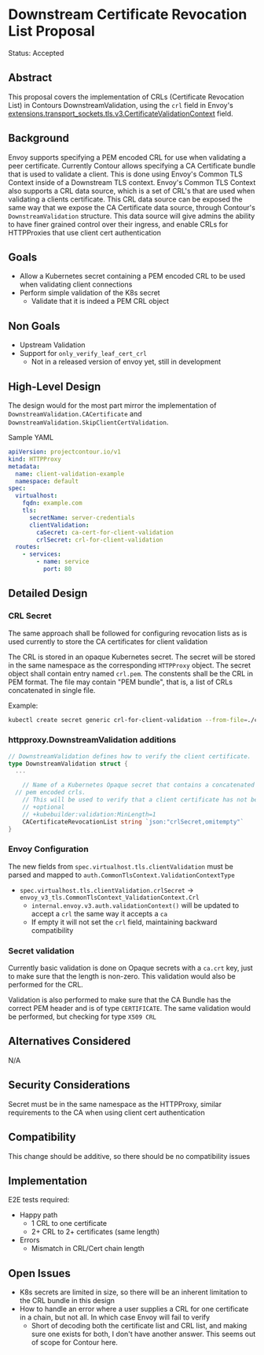 # Downstream Certificate Revocation List Proposal

Status: Accepted

## Abstract
This proposal covers the implementation of CRLs (Certificate Revocation List) in Contours DownstreamValidation, using the `crl` field in Envoy's [extensions.transport_sockets.tls.v3.CertificateValidationContext](https://www.envoyproxy.io/docs/envoy/latest/api-v3/extensions/transport_sockets/tls/v3/common.proto#extensions-transport-sockets-tls-v3-certificatevalidationcontext) field.

## Background

Envoy supports specifying a PEM encoded CRL for use when validating a peer certificate.
Currently Contour allows specifying a CA Certificate bundle that is used to validate a client.
This is done using Envoy's Common TLS Context inside of a Downstream TLS context.
Envoy's Common TLS Context also supports a CRL data source, which is a set of CRL's that are used when validating a clients certificate.
This CRL data source can be exposed the same way that we expose the CA Certificate data source, through Contour's `DownstreamValidation` structure.
This data source will give admins the ability to have finer grained control over their ingress, and enable CRLs for HTTPProxies that use client cert authentication

## Goals
- Allow a Kubernetes secret containing a PEM encoded CRL to be used when validating client connections
- Perform simple validation of the K8s secret
  - Validate that it is indeed a PEM CRL object

## Non Goals
- Upstream Validation
- Support for `only_verify_leaf_cert_crl`
  - Not in a released version of envoy yet, still in development


## High-Level Design
The design would for the most part mirror the implementation of `DownstreamValidation.CACertificate` and `DownstreamValidation.SkipClientCertValidation`.

Sample YAML

```yaml
apiVersion: projectcontour.io/v1
kind: HTTPProxy
metadata:
  name: client-validation-example
  namespace: default
spec:
  virtualhost:
    fqdn: example.com
    tls:
      secretName: server-credentials
      clientValidation:
        caSecret: ca-cert-for-client-validation
        crlSecret: crl-for-client-validation
  routes:
    - services:
        - name: service
          port: 80
```

## Detailed Design

### CRL Secret

The same approach shall be followed for configuring revocation lists as is used currently to store the CA certificates for client validation

The CRL is stored in an opaque Kubernetes secret.
The secret will be stored in the same namespace as the corresponding `HTTPProxy` object.
The secret object shall contain entry named `crl.pem`.
The constents shall be the CRL in PEM format.
The file may contain "PEM bundle", that is, a list of CRLs concatenated in single file.

Example:

```bash
kubectl create secret generic crl-for-client-validation --from-file=./crl.pem
```

### httpproxy.DownstreamValidation additions

```go
// DownstreamValidation defines how to verify the client certificate.
type DownstreamValidation struct {
  ...

	// Name of a Kubernetes Opaque secret that contains a concatenated list of
  // pem encoded crls.
	// This will be used to verify that a client certificate has not been revoked
	// +optional
	// +kubebuilder:validation:MinLength=1
	CACertificateRevocationList string `json:"crlSecret,omitempty"`
}
```

### Envoy Configuration

The new fields from `spec.virtualhost.tls.clientValidation` must be parsed and mapped to `auth.CommonTlsContext.ValidationContextType`

- `spec.virtualhost.tls.clientValidation.crlSecret` -> `envoy_v3_tls.CommonTlsContext_ValidationContext.Crl`
  - `internal.envoy.v3.auth.validationContext()` will be updated to accept a `crl` the same way it accepts a `ca`
  - If empty it will not set the `crl` field, maintaining backward compatibility

### Secret validation

Currently basic validation is done on Opaque secrets with a `ca.crt` key, just to make sure that the length is non-zero.
This validation would also be performed for the CRL.

Validation is also performed to make sure that the CA Bundle has the correct PEM header and is of type `CERTIFICATE`.
The same validation would be performed, but checking for type `X509 CRL`

## Alternatives Considered

N/A

## Security Considerations

Secret must be in the same namespace as the HTTPProxy, similar requirements to the CA when using client cert authentication

## Compatibility

This change should be additive, so there should be no compatibility issues

## Implementation

E2E tests required:
  * Happy path
    * 1 CRL to one certificate
    * 2+ CRL to 2+ certificates (same length)
  * Errors
    * Mismatch in CRL/Cert chain length

## Open Issues

- K8s secrets are limited in size, so there will be an inherent limitation to the CRL bundle in this design
- How to handle an error where a user supplies a CRL for one certificate in a chain, but not all. In which case Envoy will fail to verify
  - Short of decoding both the certificate list and CRL list, and making sure one exists for both, I don't have another answer. This seems out of scope for Contour here.
